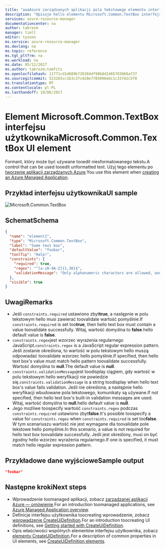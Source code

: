 ```yaml
---
title: "aaaAzure zarządzanych aplikacji pola tekstowego elementu interfejsu użytkownika | Dokumentacja firmy Microsoft"
description: "Opisuje hello elementu Microsoft.Common.TextBox interfejsu użytkownika dla aplikacji Azure"
services: azure-resource-manager
documentationcenter: na
author: tabrezm
manager: timlt
editor: tysonn
ms.service: azure-resource-manager
ms.devlang: na
ms.topic: reference
ms.tgt_pltfrm: na
ms.workload: na
ms.date: 05/12/2017
ms.author: tabrezm;tomfitz
ms.openlocfilehash: 11771cd1d689b720384df98b8d1465703068af37
ms.sourcegitcommit: 523283cc1b3c37c428e77850964dc1c33742c5f0
ms.translationtype: MT
ms.contentlocale: pl-PL
ms.lasthandoff: 10/06/2017
---
```

# <a name="microsoftcommontextbox-ui-element"></a><span data-ttu-id="fb77e-103">Element Microsoft.Common.TextBox interfejsu użytkownika</span><span class="sxs-lookup"><span data-stu-id="fb77e-103">Microsoft.Common.TextBox UI element</span></span>
<span data-ttu-id="fb77e-104">Formant, który może być używane tooedit niesformatowanego tekstu.</span><span class="sxs-lookup"><span data-stu-id="fb77e-104">A control that can be used tooedit unformatted text.</span></span> <span data-ttu-id="fb77e-105">Użyj tego elementu po [tworzenie aplikacji zarządzanych Azure](managed-application-publishing.md).</span><span class="sxs-lookup"><span data-stu-id="fb77e-105">You use this element when [creating an Azure Managed Application](managed-application-publishing.md).</span></span>

## <a name="ui-sample"></a><span data-ttu-id="fb77e-106">Przykład interfejsu użytkownika</span><span class="sxs-lookup"><span data-stu-id="fb77e-106">UI sample</span></span>
![Microsoft.Common.TextBox](./media/managed-application-elements/microsoft.common.textbox.png)

## <a name="schema"></a><span data-ttu-id="fb77e-108">Schemat</span><span class="sxs-lookup"><span data-stu-id="fb77e-108">Schema</span></span>
```json
{
  "name": "element1",
  "type": "Microsoft.Common.TextBox",
  "label": "Some text box",
  "defaultValue": "foobar",
  "toolTip": "Halp!",
  "constraints": {
    "required": true,
    "regex": "^[a-z0-9A-Z]{1,30}$",
    "validationMessage": "Only alphanumeric characters are allowed, and hello value must be 1-30 characters long."
  },
  "visible": true
}
```

## <a name="remarks"></a><span data-ttu-id="fb77e-109">Uwagi</span><span class="sxs-lookup"><span data-stu-id="fb77e-109">Remarks</span></span>
- <span data-ttu-id="fb77e-110">Jeśli `constraints.required` ustawiono zbyt**true**, a następnie w polu tekstowym hello musi zawierać toovalidate wartość pomyślnie.</span><span class="sxs-lookup"><span data-stu-id="fb77e-110">If `constraints.required` is set too**true**, then hello text box must contain a value toovalidate successfully.</span></span> <span data-ttu-id="fb77e-111">Witaj, wartość domyślna to **false**.</span><span class="sxs-lookup"><span data-stu-id="fb77e-111">hello default value is **false**.</span></span>
- <span data-ttu-id="fb77e-112">`constraints.regex`jest wzorzec wyrażenia regularnego JavaScript.</span><span class="sxs-lookup"><span data-stu-id="fb77e-112">`constraints.regex` is a JavaScript regular expression pattern.</span></span> <span data-ttu-id="fb77e-113">Jeśli zostanie określona, to wartość w polu tekstowym hello muszą odpowiadać toovalidate wzorzec hello pomyślnie.</span><span class="sxs-lookup"><span data-stu-id="fb77e-113">If specified, then hello text box's value must match hello pattern toovalidate successfully.</span></span> <span data-ttu-id="fb77e-114">Wartość domyślna to **null**.</span><span class="sxs-lookup"><span data-stu-id="fb77e-114">The default value is **null**.</span></span>
- <span data-ttu-id="fb77e-115">`constraints.validationMessage`jest toodisplay ciągiem, gdy wartość w polu tekstowym hello weryfikacji nie powiedzie się.</span><span class="sxs-lookup"><span data-stu-id="fb77e-115">`constraints.validationMessage` is a string toodisplay when hello text box's value fails validation.</span></span> <span data-ttu-id="fb77e-116">Jeśli nie określona, a następnie hello weryfikacji wbudowane pola tekstowego, komunikaty są używane.</span><span class="sxs-lookup"><span data-stu-id="fb77e-116">If not specified, then hello text box's built-in validation messages are used.</span></span> <span data-ttu-id="fb77e-117">Witaj, wartość domyślna to **null**.</span><span class="sxs-lookup"><span data-stu-id="fb77e-117">hello default value is **null**.</span></span>
- <span data-ttu-id="fb77e-118">Jego możliwe toospecify wartość `constraints.regex` podczas `constraints.required` ustawiono zbyt**false**.</span><span class="sxs-lookup"><span data-stu-id="fb77e-118">It's possible toospecify a value for `constraints.regex` when `constraints.required` is set too**false**.</span></span> <span data-ttu-id="fb77e-119">W tym scenariuszu wartość nie jest wymagane dla toovalidate pole tekstowe hello pomyślnie.</span><span class="sxs-lookup"><span data-stu-id="fb77e-119">In this scenario, a value is not required for hello text box toovalidate successfully.</span></span> <span data-ttu-id="fb77e-120">Jeśli jest określony, musi on być zgodny hello wzorzec wyrażenia regularnego.</span><span class="sxs-lookup"><span data-stu-id="fb77e-120">If one is specified, it must match hello regular expression pattern.</span></span>

## <a name="sample-output"></a><span data-ttu-id="fb77e-121">Przykładowe dane wyjściowe</span><span class="sxs-lookup"><span data-stu-id="fb77e-121">Sample output</span></span>

```json
"foobar"
```

## <a name="next-steps"></a><span data-ttu-id="fb77e-122">Następne kroki</span><span class="sxs-lookup"><span data-stu-id="fb77e-122">Next steps</span></span>
* <span data-ttu-id="fb77e-123">Wprowadzenie toomanaged aplikacji, zobacz [zarządzanej aplikacji Azure — omówienie](managed-application-overview.md).</span><span class="sxs-lookup"><span data-stu-id="fb77e-123">For an introduction toomanaged applications, see [Azure Managed Application overview](managed-application-overview.md).</span></span>
* <span data-ttu-id="fb77e-124">Definicje interfejsu użytkownika toocreating wprowadzenie, zobacz [wprowadzenie CreateUiDefinition](managed-application-createuidefinition-overview.md).</span><span class="sxs-lookup"><span data-stu-id="fb77e-124">For an introduction toocreating UI definitions, see [Getting started with CreateUiDefinition](managed-application-createuidefinition-overview.md).</span></span>
* <span data-ttu-id="fb77e-125">Opis właściwości wspólnych elementów interfejsu użytkownika, zobacz [elementy CreateUiDefinition](managed-application-createuidefinition-elements.md).</span><span class="sxs-lookup"><span data-stu-id="fb77e-125">For a description of common properties in UI elements, see [CreateUiDefinition elements](managed-application-createuidefinition-elements.md).</span></span>

